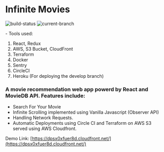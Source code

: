 # Infinite Movies

<p align="left"> 
<img src="https://img.shields.io/circleci/build/github/DibyajyotiMishra/InfiniteMovies/develop" alt="build-status" />
<img src="https://img.shields.io/badge/branch-develop-%23F4BE2C" alt="current-branch" />
</p>
- Tools used:

1. React, Redux
2. AWS, S3 Bucket, CloudFront
3. Terraform
4. Docker
5. Sentry
6. CircleCI
7. Heroku (For deploying the develop branch)

### A movie recommendation web app powerd by React and MovieDB API. Features include:

* Search For Your Movie
* Infinite Scrolling implemented using Vanilla Javascript (Observer API)
* Handling Network Requests.
* Automatic Deployments using Circle CI and Terraform on AWS S3 served using AWS Cloudfront.

Demo Link: [https://dpsx0xfuer8d.cloudfront.net/](https://dpsx0xfuer8d.cloudfront.net/)

